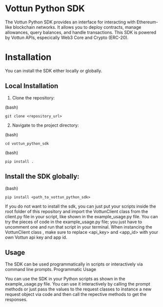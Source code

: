 # Vottun Python SDK

The Vottun Python SDK provides an interface for interacting with Ethereum-like blockchain networks. It allows you to deploy contracts, manage allowances, query balances, and handle transactions. This SDK is powered by Vottun APIs, especically Web3 Core and Crypto (ERC-20).

# Installation

You can install the SDK either locally or globally.

## Local Installation

1.  Clone the repository:

(bash)

    git clone <repository_url>


2.  Navigate to the project directory:

(bash)

    cd vottun_python_sdk

(bash)

    pip install .

## Install the SDK globally:

(bash)

    pip install <path_to_vottun_python_sdk>

If you do not want to install the sdk, you can just put your scripts inside the root folder of this repository and import the VottunClient class from the client.py file in your script, like shown in the example_usage.py file. You can try the pieces of code in the example_usage.py file; you just have to uncomment one and run that script in your terminal. When instancing the VottunClient class , make sure to replace <api_key> and <app_id> with your own Vottun api key and app id.

## Usage

The SDK can be used programmatically in scripts or interactively via command line prompts.
Programmatic Usage

You can use the SDK in your Python scripts as shown in the example_usage.py file. You can use it interactively by calling the prompt methods or just pass the values to the request classes to instance a new request object via code and then call the repective methods to get the responses.
